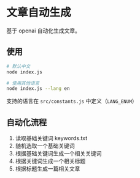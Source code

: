 # 文章自动生成

基于 openai 自动化生成文章。

## 使用

```bash
# 默认中文
node index.js

# 使用其他语言
node index.js --lang en
```

支持的语言在 `src/constants.js` 中定义（`LANG_ENUM`）

## 自动化流程

1. 读取基础关键词 keywords.txt
1. 随机选取一个基础关键词
1. 根据基础关键词生成一个相关关键词
1. 根据关键词生成一个相关标题
1. 根据标题生成一篇相关文章
